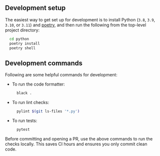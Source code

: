 ## Development setup

The easiest way to get set up for development is to install Python (`3.8`, `3.9`, `3.10`, or `3.11`) and [poetry](https://pypi.org/project/poetry/), and then run the following from the top-level project directory:

```bash
  cd python
  poetry install
  poetry shell
```

## Development commands

Following are some helpful commands for development:

- To run the code formatter:

  ```bash
    black .
  ```

- To run lint checks:

  ```bash
    pylint $(git ls-files '*.py')
  ```

- To run tests:

  ```bash
    pytest
  ```

Before committing and opening a PR, use the above commands to run the checks locally. This saves CI hours and ensures you only commit clean code.